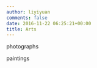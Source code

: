 ```yaml
---
author: liyiyuan
comments: false
date: 2016-11-22 06:25:21+00:00
title: Arts
---
```


photographs


paintings
